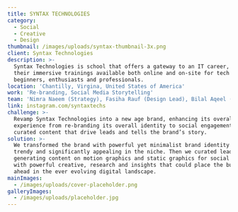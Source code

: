 ```yaml
---
title: SYNTAX TECHNOLOGIES
category:
  - Social
  - Creative
  - Design
thumbnail: /images/uploads/syntax-thumbnail-3x.png
client: Syntax Technologies
description: >-
  Syntax Technologies is school that offers a gateway to an IT career, with
  their immersive trainings available both online and on-site for tech
  beginners, enthusiasts and professionals.
location: 'Chantilly, Virgina, United States of America'
work: 'Re-branding, Social Media Storytelling'
team: 'Nimra Naeem (Strategy), Fasiha Rauf (Design Lead), Bilal Aqeel (Design)'
link: instagram.com/syntaxtechs
challenge: >-
  Revamp Syntax Technologies into a new age brand, enhancing its overall digital
  experience from re-branding its overall identity to social engagement with
  curated content that drive leads and tells the brand’s story.
solution: >-
  We transformed the brand with powerful yet minimalist brand identity that is
  trendy and significantly appealing in the niche. Then we curated lead
  generating content on motion graphics and static graphics for social platforms
  with powerful creative, research and insights that could place the business
  ahead in the ever evolving digital landscape.
mainImages:
  - /images/uploads/cover-placeholder.png
galleryImages:
  - /images/uploads/placeholder.jpg
---
```


